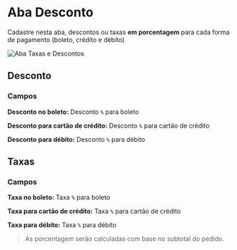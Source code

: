 # Aba Desconto

Cadastre nesta aba, descontos ou taxas **em porcentagem** para cada forma de pagamento (boleto, crédito e débito)

![Aba Taxas e Descontos](/PagSeguro-Checkout-Transparente/assets/tab-discount-and-fee.png#zoom)

## Desconto

### Campos

**Desconto no boleto:** Desconto `%` para boleto

**Desconto para cartão de crédito:**  Desconto `%` para cartão de crédito

**Desconto para débito:**  Desconto `%` para débito

## Taxas

### Campos

**Taxa no boleto:** Taxa `%` para boleto

**Taxa para cartão de crédito:**  Taxa `%` para cartão de crédito

**Taxa para débito:**  Taxa `%` para débito

 > As porcentagem serão calculadas com base no subtotal do pedido.